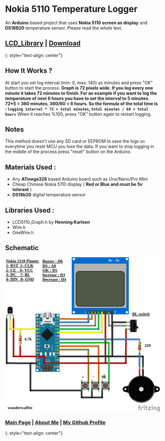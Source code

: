 
# Nokia 5110 Temperature Logger
An **Arduino** based project that uses **Nokia 5110 screen as display** and **DS18B20** temperature sensor. Please read the whole text.

## [LCD_Library](http://www.rinkydinkelectronics.com/library.php?id=48) | [Download](https://github.com/Wunderwaffez/5110_temp_logger)
{: style="text-align: center"}


## How It Works ?
At start you set log interval (min: 0, max: 140) as minutes and press "OK" button to start the process.
**Graph is 72 pixels wide. If you log every one minute it takes 72 minutes to finish. For an example if you want to log the temperature of next 6 hours you have to set the interval to 5 minutes. 72*5 = 360 minutes, 360/60 = 6 hours. So the formula of the total time is : `logging interval * 72 = total minutes`, `total minutes / 60 = total hours`**
When it reaches %100, press "OK" button again to restart logging.

## Notes
This method doesn't use any SD card or EEPROM to save the logs so everytime you reset MCU you lose the data.
If you want to stop logging in the middle of the process press "reset" button on the Arduino.

## Materials Used :
- Any **ATmega328** based Arduino board such as Uno/Nano/Pro Mini
- Cheap Chinese Nokia 5110 display ( **Red or Blue and must be 5v tolerant** )
- **DS18b20** digital temperature sensor

## Libraries Used :
- LCD5110_Graph.h by **Henning Karlsen**
- Wire.h
- OneWire.h

## Schematic
![Fritzing Schematic](connections.jpg)

### <a href="https://wunderwaffez.github.io">Main Page</a> | <a href="https://wunderwaffez.github.io/about">About Me</a> | <a href="https://github.com/Wunderwaffez">My Github Profile</a> 
{: style="text-align: center"}

